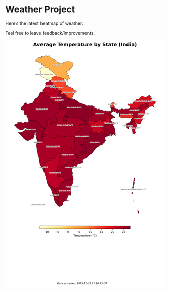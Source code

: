 # Weather Project

Here’s the latest heatmap of weather:

Feel free to leave feedback/improvements.

![India Heatmap](docs/assets/india_heatmap.png?v=F7A975)
